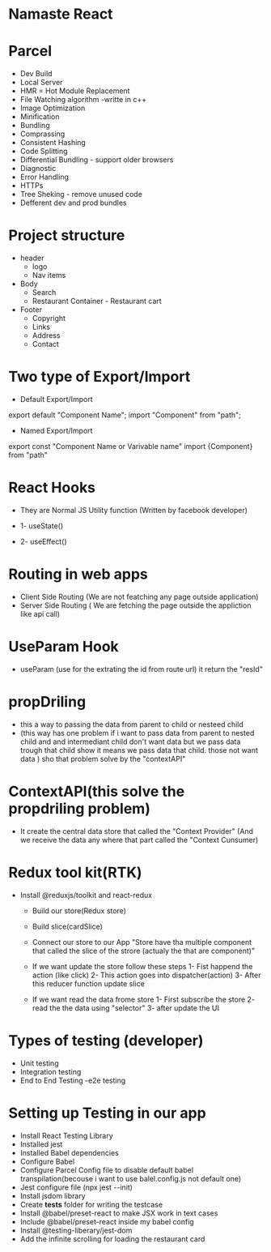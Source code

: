 # Namaste React

# Parcel

- Dev Build
- Local Server
- HMR = Hot Module Replacement
- File Watching algorithm -writte in c++
- Image Optimization
- Minification
- Bundling
- Comprassing
- Consistent Hashing
- Code Splitting
- Differential Bundling - support older browsers
- Diagnostic
- Error Handling
- HTTPs
- Tree Sheking - remove unused code
- Defferent dev and prod bundles

# Project structure

- header
  - logo
  - Nav items
- Body
  - Search
  - Restaurant Container - Restaurant cart
- Footer
  - Copyright
  - Links
  - Address
  - Contact

# Two type of Export/Import

- Default Export/Import

export default "Component Name";
import "Component" from "path";

- Named Export/Import

export const "Component Name or Varivable name"
import {Component} from "path"

# React Hooks

- They are Normal JS Utility function (Written by facebook developer)

- 1- useState()
- 2- useEffect()

# Routing in web apps

- Client Side Routing
  (We are not featching any page outside application)
- Server Side Routing
  ( We are fetching the page outside the appliction like api call)

# UseParam Hook

- useParam (use for the extrating the id from route url) it return the "resId"

# propDriling

- this a way to passing the data from parent to child or nesteed child
- (this way has one problem if i want to pass data from parent to nested child and
  and intermediant child don't want data but we pass data trough that child
  show it means we pass data that child. those not want data )
  sho that problem solve by the "contextAPI"

# ContextAPI(this solve the propdriling problem)

- It create the central data store that called the "Context Provider"
  (And we receive the data any where that part called the "Context Cunsumer)

# Redux tool kit(RTK)

- Install @reduxjs/toolkit and react-redux

  - Build our store(Redux store)
  - Build slice(cardSlice)
  - Connect our store to our App
    "Store have tha multiple component that called the slice of the strore (actualy the that are component)"

  - If we want update the store follow these steps
    1- Fist happend the action (like click)
    2- This action goes into dispatcher(action)
    3- After this reducer function update slice
  - If we want read the data frome store
    1- First subscribe the store
    2- read the the data using "selector"
    3- after update the UI

# Types of testing (developer)
  - Unit testing
  - Integration testing
  - End to End Testing -e2e testing

# Setting up Testing in our app

  - Install React Testing Library
  - Installed jest
  - Installed Babel dependencies
  - Configure Babel
  - Configure Parcel Config file to disable default babel transpilation(becouse i want to use balel.config.js not default one)
  - Jest configure file (npx jest --init)
  - Install jsdom library
  - Create __tests__ folder for writing the testcase
  - Install @babel/preset-react to make JSX work in text cases
  - Include @babel/preset-react inside my babel config
  - Install @testing-liberary/jest-dom
  - Add the infinite scrolling  for loading the restaurant card

